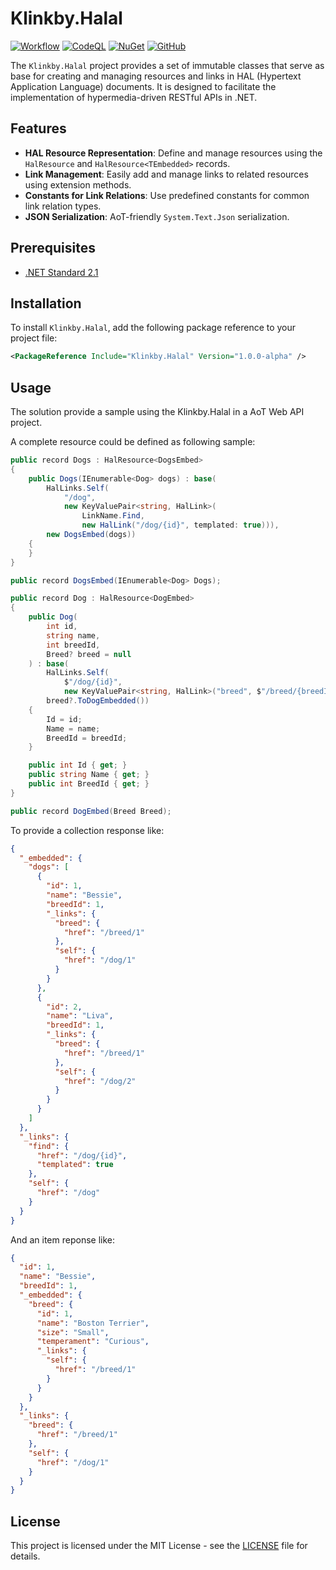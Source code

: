 # Klinkby.Halal

[![Workflow](https://github.com/klinkby/halal/actions/workflows/main.yml/badge.svg)](https://github.com/klinkby/toolkitt/actions/workflows/dotnet.yml)
[![CodeQL](https://github.com/klinkby/halal/actions/workflows/github-code-scanning/codeql/badge.svg)](https://github.com/klinkby/toolkitt/actions/workflows/github-code-scanning/codeql)
[![NuGet](https://img.shields.io/nuget/v/Klinkby.Halal.svg)](https://www.nuget.org/packages/Klinkby.Halal/)
[![GitHub](https://img.shields.io/github/license/Klinkby/Halal.svg)](https://github.com/klinkby/halal/blob/main/LICENSE)

The `Klinkby.Halal` project provides a set of immutable classes that serve as base for creating and managing resources 
and links in HAL (Hypertext Application Language) documents. It is designed to facilitate the implementation of 
hypermedia-driven RESTful APIs in .NET.

## Features

- **HAL Resource Representation**: Define and manage resources using the `HalResource` and `HalResource<TEmbedded>`
  records.
- **Link Management**: Easily add and manage links to related resources using extension methods.
- **Constants for Link Relations**: Use predefined constants for common link relation types.
- **JSON Serialization**: AoT-friendly `System.Text.Json` serialization.

## Prerequisites

- [.NET Standard 2.1](https://learn.microsoft.com/en-us/dotnet/standard/net-standard?tabs=net-standard-2-1)

## Installation

To install `Klinkby.Halal`, add the following package reference to your project file:

```xml
<PackageReference Include="Klinkby.Halal" Version="1.0.0-alpha" />
```

## Usage

The solution provide a sample using the Klinkby.Halal in a AoT Web API project.

A complete resource could be defined as following sample:

```csharp
public record Dogs : HalResource<DogsEmbed>
{
    public Dogs(IEnumerable<Dog> dogs) : base(
        HalLinks.Self(
            "/dog", 
            new KeyValuePair<string, HalLink>(
                LinkName.Find, 
                new HalLink("/dog/{id}", templated: true))),
        new DogsEmbed(dogs))
    {
    }
}

public record DogsEmbed(IEnumerable<Dog> Dogs);

public record Dog : HalResource<DogEmbed>
{
    public Dog(
        int id,
        string name,
        int breedId,
        Breed? breed = null
    ) : base(
        HalLinks.Self(
            $"/dog/{id}", 
            new KeyValuePair<string, HalLink>("breed", $"/breed/{breedId}")),
        breed?.ToDogEmbedded())
    {
        Id = id;
        Name = name;
        BreedId = breedId;
    }

    public int Id { get; }
    public string Name { get; }
    public int BreedId { get; }
}

public record DogEmbed(Breed Breed);
```

To provide a collection response like:

```json
{
  "_embedded": {
    "dogs": [
      {
        "id": 1,
        "name": "Bessie",
        "breedId": 1,
        "_links": {
          "breed": {
            "href": "/breed/1"
          },
          "self": {
            "href": "/dog/1"
          }
        }
      },
      {
        "id": 2,
        "name": "Liva",
        "breedId": 1,
        "_links": {
          "breed": {
            "href": "/breed/1"
          },
          "self": {
            "href": "/dog/2"
          }
        }
      }
    ]
  },
  "_links": {
    "find": {
      "href": "/dog/{id}",
      "templated": true
    },
    "self": {
      "href": "/dog"
    }
  }
}
```

And an item reponse like:

```json
{
  "id": 1,
  "name": "Bessie",
  "breedId": 1,
  "_embedded": {
    "breed": {
      "id": 1,
      "name": "Boston Terrier",
      "size": "Small",
      "temperament": "Curious",
      "_links": {
        "self": {
          "href": "/breed/1"
        }
      }
    }
  },
  "_links": {
    "breed": {
      "href": "/breed/1"
    },
    "self": {
      "href": "/dog/1"
    }
  }
}
```

## License

This project is licensed under the MIT License - see the [LICENSE](LICENSE) file for details.